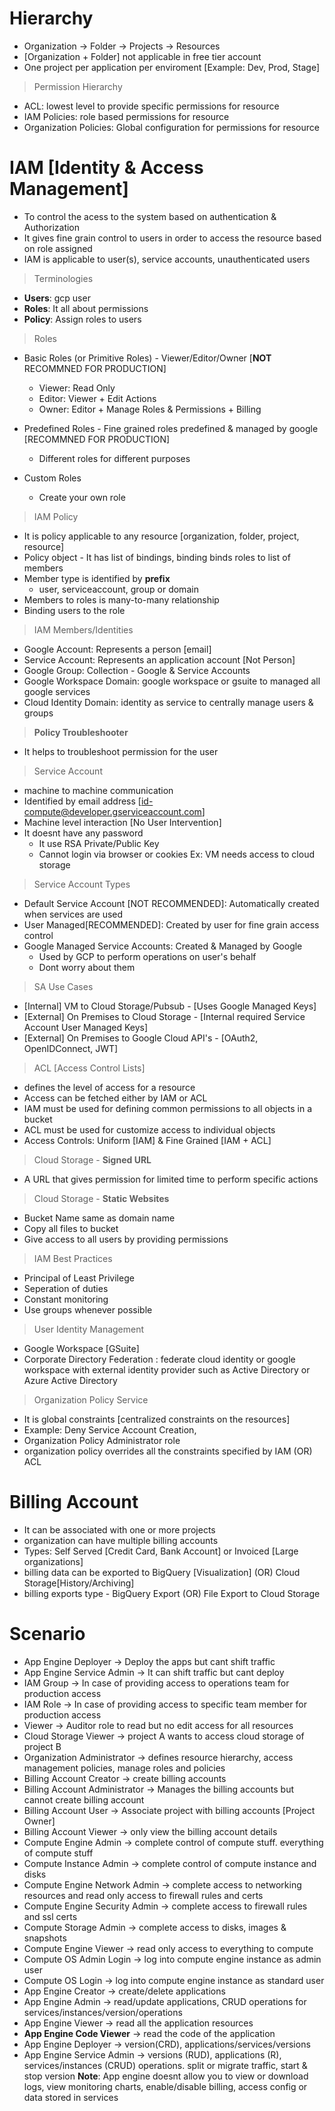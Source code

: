 # Hierarchy
- Organization -> Folder -> Projects -> Resources
- [Organization + Folder] not applicable in free tier account
- One project per application per enviroment [Example: Dev, Prod, Stage]


> Permission Hierarchy
- ACL: lowest level to provide specific permissions for resource
- IAM Policies: role based permissions for resource
- Organization Policies: Global configuration for permissions for resource

# IAM [Identity & Access Management]
- To control the acess to the system based on authentication & Authorization
- It gives fine grain control to users in order to access the resource based on role assigned
- IAM is applicable to user(s), service accounts, unauthenticated users 

> Terminologies
- **Users**: gcp user
- **Roles**: It all about permissions
- **Policy**: Assign roles to users 

> Roles
- Basic Roles (or Primitive Roles) - Viewer/Editor/Owner [**NOT** RECOMMNED FOR PRODUCTION]
  - Viewer: Read Only
  - Editor: Viewer + Edit Actions
  - Owner: Editor + Manage Roles & Permissions + Billing
 
- Predefined Roles - Fine grained roles predefined & managed by google [RECOMMNED FOR PRODUCTION]
  - Different roles for different purposes

- Custom Roles
  - Create your own role  

> IAM Policy
- It is policy applicable to any resource [organization, folder, project, resource]
- Policy object - It has list of bindings, binding binds roles to list of members
- Member type is identified by **prefix**
  - user, serviceaccount, group or domain
- Members to roles is many-to-many relationship
- Binding users to the role

> IAM Members/Identities
- Google Account: Represents a person [email]
- Service Account: Represents an application account [Not Person]
- Google Group: Collection - Google & Service Accounts
- Google Workspace Domain: google workspace or gsuite to managed all google services
- Cloud Identity Domain: identity as service to centrally manage users & groups
  
> **Policy Troubleshooter**
- It helps to troubleshoot permission for the user

> Service Account
- machine to machine communication 
- Identified by email address [id-compute@developer.gserviceaccount.com]
- Machine level interaction [No User Intervention]
- It doesnt have any password
  - It use RSA Private/Public Key
  - Cannot login via browser or cookies
Ex: VM needs access to cloud storage

> Service Account Types
- Default Service Account [NOT RECOMMENDED]: Automatically created when services are used
- User Managed[RECOMMENDED]: Created by user for fine grain access control
- Google Managed Service Accounts: Created & Managed by Google
  - Used by GCP to perform operations on user's behalf
  - Dont worry about them
 
> SA Use Cases
- [Internal] VM to Cloud Storage/Pubsub - [Uses Google Managed Keys]
- [External] On Premises to Cloud Storage - [Internal required Service Account User Managed Keys]
- [External] On Premises to Google Cloud API's - [OAuth2, OpenIDConnect, JWT]

> ACL [Access Control Lists]
- defines the level of access for a resource
- Access can be fetched either by IAM or ACL
- IAM must be used for defining common permissions to all objects in a bucket
- ACL must be used for customize access to individual objects
- Access Controls: Uniform [IAM] & Fine Grained [IAM + ACL]

> Cloud Storage - **Signed URL**
- A URL that gives permission for limited time to perform specific actions

> Cloud Storage - **Static Websites**
- Bucket Name same as domain name
- Copy all files to bucket
- Give access to all users by providing permissions

> IAM Best Practices
- Principal of Least Privilege
- Seperation of duties
- Constant monitoring
- Use groups whenever possible

> User Identity Management
- Google Workspace [GSuite]
- Corporate Directory Federation : federate cloud identity or google workspace with external identity provider such as Active Directory or Azure Active Directory

> Organization Policy Service
- It is global constraints [centralized constraints on the resources]
- Example: Deny Service Account Creation,
- Organization Policy Administrator role
- organization policy overrides all the constraints specified by IAM (OR) ACL 

# Billing Account
- It can be associated with one or more projects
- organization can have multiple billing accounts
- Types: Self Served [Credit Card, Bank Account] or Invoiced [Large organizations]
- billing data can be exported to BigQuery [Visualization] (OR) Cloud Storage[History/Archiving]
- billing exports type - BigQuery Export (OR) File Export to Cloud Storage

# Scenario
- App Engine Deployer -> Deploy the apps but cant shift traffic
- App Engine Service Admin -> It can shift traffic but cant deploy
- IAM Group -> In case of providing access to operations team for production access
- IAM Role -> In case of providing access to specific team member for production access
- Viewer -> Auditor role to read  but no edit access for all resources
- Cloud Storage Viewer -> project A wants to access cloud storage of project B
- Organization Administrator -> defines resource hierarchy, access management policies, manage roles and policies
- Billing Account Creator -> create billing accounts
- Billing Account Administrator -> Manages the billing accounts but cannot create billing account
- Billing Account User -> Associate project with billing accounts [Project Owner]
- Billing Account Viewer -> only view the billing account details 
- Compute Engine Admin -> complete control of compute stuff. everything of compute stuff
- Compute Instance Admin -> complete control of compute instance and disks
- Compute Engine Network Admin -> complete access to networking resources and read only access to firewall rules and certs
- Compute Engine Security Admin -> complete access to firewall rules and ssl certs
- Compute Storage Admin -> complete access to disks, images & snapshots
- Compute Engine Viewer -> read only access to everything to compute
- Compute OS Admin Login -> log into compute engine instance as admin user
- Compute OS Login -> log into compute engine instance as standard user
- App Engine Creator -> create/delete applications
- App Engine Admin -> read/update applications, CRUD operations for services/instances/version/operations
- App Engine Viewer -> read all the application resources
- **App Engine Code Viewer** -> read the code of the application
- App Engine Deployer -> version(CRD), applications/services/versions
- App Engine Service Admin -> versions (RUD), applications (R), services/instances (CRUD) operations. split or migrate traffic, start & stop version
**Note**: App engine doesnt allow you to view or download logs, view monitoring charts, enable/disable billing, access config or data stored in services
